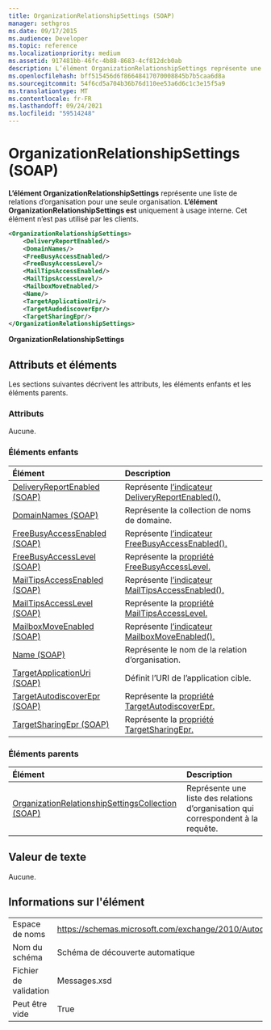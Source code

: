 ```yaml
---
title: OrganizationRelationshipSettings (SOAP)
manager: sethgros
ms.date: 09/17/2015
ms.audience: Developer
ms.topic: reference
ms.localizationpriority: medium
ms.assetid: 917481bb-46fc-4b88-8683-4cf812dcb0ab
description: L’élément OrganizationRelationshipSettings représente une liste de relations d’organisation pour une seule organisation. L’élément OrganizationRelationshipSettings est uniquement à usage interne. Cet élément n’est pas utilisé par les clients.
ms.openlocfilehash: bff515456d6f86648417070008845b7b5caa6d8a
ms.sourcegitcommit: 54f6cd5a704b36b76d110ee53a6d6c1c3e15f5a9
ms.translationtype: MT
ms.contentlocale: fr-FR
ms.lasthandoff: 09/24/2021
ms.locfileid: "59514248"
---
```

# <a name="organizationrelationshipsettings-soap"></a>OrganizationRelationshipSettings (SOAP)

**L’élément OrganizationRelationshipSettings** représente une liste de relations d’organisation pour une seule organisation. **L’élément OrganizationRelationshipSettings est** uniquement à usage interne. Cet élément n’est pas utilisé par les clients. 
  
```XML
<OrganizationRelationshipSettings>
    <DeliveryReportEnabled/>
    <DomainNames/>
    <FreeBusyAccessEnabled/>
    <FreeBusyAccessLevel/>
    <MailTipsAccessEnabled/>
    <MailTipsAccessLevel/>
    <MailboxMoveEnabled/>
    <Name/>
    <TargetApplicationUri/>
    <TargetAudodiscoverEpr/>
    <TargetSharingEpr/>
</OrganizationRelationshipSettings>
```

 **OrganizationRelationshipSettings**
## <a name="attributes-and-elements"></a>Attributs et éléments

Les sections suivantes décrivent les attributs, les éléments enfants et les éléments parents.
  
### <a name="attributes"></a>Attributs

Aucune.
  
### <a name="child-elements"></a>Éléments enfants

|**Élément**|**Description**|
|:-----|:-----|
|[DeliveryReportEnabled (SOAP)](deliveryreportenabled-soap.md) <br/> |Représente [l’indicateur DeliveryReportEnabled().](https://msdn.microsoft.com/library/Microsoft.Exchange.SoapWebClient.AutoDiscover.OrganizationRelationshipSettings.DeliveryReportEnabled.aspx)  <br/> |
|[DomainNames (SOAP)](domainnames-soap.md) <br/> |Représente la collection de noms de domaine.  <br/> |
|[FreeBusyAccessEnabled (SOAP)](freebusyaccessenabled-soap.md) <br/> |Représente [l’indicateur FreeBusyAccessEnabled().](https://msdn.microsoft.com/library/Microsoft.Exchange.SoapWebClient.AutoDiscover.OrganizationRelationshipSettings.FreeBusyAccessEnabled.aspx)  <br/> |
|[FreeBusyAccessLevel (SOAP)](freebusyaccesslevel-soap.md) <br/> |Représente la [propriété FreeBusyAccessLevel.](https://msdn.microsoft.com/library/Microsoft.Exchange.Data.Directory.SystemConfiguration.OrganizationRelationship.FreeBusyAccessLevel.aspx)  <br/> |
|[MailTipsAccessEnabled (SOAP)](mailtipsaccessenabled-soap.md) <br/> |Représente [l’indicateur MailTipsAccessEnabled().](https://msdn.microsoft.com/library/Microsoft.Exchange.SoapWebClient.AutoDiscover.OrganizationRelationshipSettings.MailTipsAccessEnabled.aspx)  <br/> |
|[MailTipsAccessLevel (SOAP)](mailtipsaccesslevel-soap.md) <br/> |Représente la [propriété MailTipsAccessLevel.](https://msdn.microsoft.com/library/Microsoft.Exchange.Data.Directory.SystemConfiguration.OrganizationRelationship.MailTipsAccessLevel.aspx)  <br/> |
|[MailboxMoveEnabled (SOAP)](mailboxmoveenabled-soap.md) <br/> |Représente [l’indicateur MailboxMoveEnabled().](https://msdn.microsoft.com/library/Microsoft.Exchange.SoapWebClient.AutoDiscover.OrganizationRelationshipSettings.MailboxMoveEnabled.aspx)  <br/> |
|[Name (SOAP)](name-soap.md) <br/> |Représente le nom de la relation d’organisation.  <br/> |
|[TargetApplicationUri (SOAP)](targetapplicationuri-soap.md) <br/> |Définit l’URI de l’application cible.  <br/> |
|[TargetAutodiscoverEpr (SOAP)](targetautodiscoverepr-soap.md) <br/> |Représente la [propriété TargetAutodiscoverEpr.](https://msdn.microsoft.com/library/Microsoft.Exchange.Data.Directory.SystemConfiguration.OrganizationRelationship.TargetAutodiscoverEpr.aspx)  <br/> |
|[TargetSharingEpr (SOAP)](targetsharingepr-soap.md) <br/> |Représente la [propriété TargetSharingEpr.](https://msdn.microsoft.com/library/Microsoft.Exchange.Data.Directory.SystemConfiguration.OrganizationRelationship.TargetSharingEpr.aspx)  <br/> |
   
### <a name="parent-elements"></a>Éléments parents

|**Élément**|**Description**|
|:-----|:-----|
|[OrganizationRelationshipSettingsCollection (SOAP)](organizationrelationshipsettingscollection-soap.md) <br/> |Représente une liste des relations d’organisation qui correspondent à la requête.  <br/> |
   
## <a name="text-value"></a>Valeur de texte

Aucune.
  
## <a name="element-information"></a>Informations sur l'élément

|||
|:-----|:-----|
|Espace de noms  <br/> |https://schemas.microsoft.com/exchange/2010/Autodiscover  <br/> |
|Nom du schéma  <br/> |Schéma de découverte automatique  <br/> |
|Fichier de validation  <br/> |Messages.xsd  <br/> |
|Peut être vide  <br/> |True  <br/> |
   

